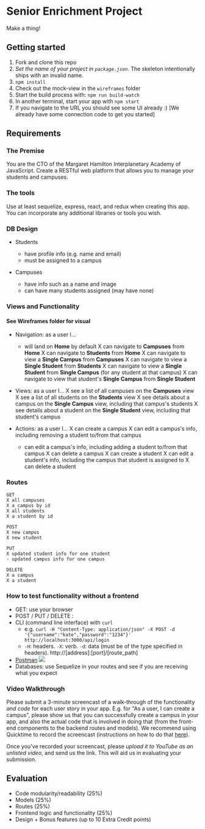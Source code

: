 # Senior Enrichment Project

Make a thing!

## Getting started

1. Fork and clone this repo
2. *Set the name of your project in `package.json`*. The skeleton intentionally ships with an invalid name.
3. `npm install`
4. Check out the mock-view in the `wireframes` folder
5. Start the build process with: `npm run build-watch`
6. In another terminal, start your app with `npm start`
7. If you navigate to the URL you should see some UI already :) [We already have some connection code to get you started]

## Requirements

### The Premise

You are the CTO of the Margaret Hamilton Interplanetary Academy of JavaScript. Create a RESTful web platform that allows you to manage your students and campuses.

### The tools

Use at least sequelize, express, react, and redux when creating this app. You can incorporate any additional libraries or tools you wish.

### DB Design

- Students
  * have profile info (e.g. name and email)
  * must be assigned to a campus

- Campuses
  * have info such as a name and image
  * can have many students assigned (may have none)

### Views and Functionality
#### See Wireframes folder for visual

- Navigation: as a user I...
  * will land on **Home** by default
  X can navigate to **Campuses** from **Home**
  X can navigate to **Students** from **Home**
  X can navigate to view a **Single Campus** from **Campuses**
  X can navigate to view a **Single Student** from **Students**
  X can navigate to view a **Single Student** from **Single Campus** (for any student at that campus)
  X can navigate to view that student's **Single Campus** from **Single Student**

- Views: as a user I...
  X see a list of all campuses on the **Campuses** view
  X see a list of all students on the **Students** view
  X see details about a campus on the **Single Campus** view, including that campus's students
  X see details about a student on the **Single Student** view, including that student's campus

- Actions: as a user I...
  X can create a campus
  X can edit a campus's info, including removing a student to/from that campus
  * can edit a campus's info, including adding a student to/from that campus
  X can delete a campus
  X can create a student
  X can edit a student's info, including the campus that student is assigned to
  X can delete a student

### Routes

```
GET
X all campuses
X a campus by id
X all students
X a student by id
```

```
POST
X new campus
X new student
```

```
PUT
X updated student info for one student
- updated campus info for one campus
```

```
DELETE
X a campus
X a student
```

### How to test functionality without a frontend
- GET: use your browser
- POST / PUT / DELETE : 
 - CLI (command line interface) with `curl`
   - e.g. `curl -H "Content-Type: application/json" -X POST -d '{"username":"kate","password":"1234"}' http://localhost:3000/api/login`
   - `-H`: headers. `-X`: verb. `-d`: data (must be of the type specified in headers). http://[address]:[port]/[route_path]
 - [Postman](https://www.getpostman.com/)
   ![](https://www.dropbox.com/s/4fk3b90cd0i1a5y/postman_post.png?raw=true)
- Databases: use Sequelize in your routes and see if you are receiving what you expect

### Video Walkthrough
Please submit a 3-minute screencast of a walk-through of the functionality *and code* for each user story in your app. E.g. for "As a user, I can create a campus", please show us that you can successfully create a campus in your app, and also the actual code that is involved in doing that (from the front-end components to the backend routes and models). We recommend using Quicktime to record the screencast (instructions on how to do that [here](https://support.apple.com/kb/PH5882?locale=en_US&viewlocale=en_US)).

Once you've recorded your screencast, please *upload it to YouTube as an unlisted video*, and send us the link. This will aid us in evaluating your submission.

## Evaluation

- Code modularity/readability (25%)
- Models (25%)
- Routes (25%)
- Frontend logic and functionality (25%)
- Design + Bonus features (up to 10 Extra Credit points)

